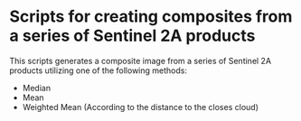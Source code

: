 # Scripts for creating composites from a series of Sentinel 2A products

This scripts generates a composite image from a series of Sentinel 2A products utilizing one of the following methods:
* Median
* Mean
* Weighted Mean (According to the distance to the closes cloud)